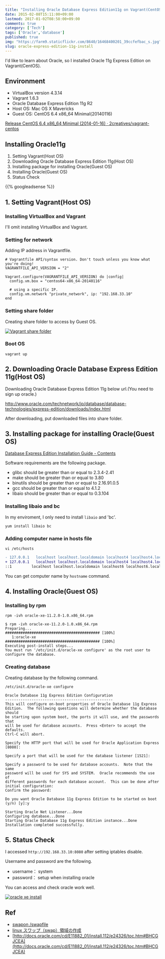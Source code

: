 ```yaml
---
title: "Installing Oracle Database Express Edition11g on Vagrant(CentOS 6.4)"
date: 2015-02-08T15:11:00+09:00
lastmod: 2017-01-02T08:58:00+09:00
comments: true
category: ['Tech']
tags: ['Oracle','database']
published: true
img: "https://farm9.staticflickr.com/8640/16468400201_39ccfefbac_s.jpg"
slug: oracle-express-edition-11g-install
---
```


I'd like to learn about Oracle, so I installed Oracle 11g Express Edition on Vagrant(CentOS).

## Environment

- VirtualBox version 4.3.14
- Vagrant 1.6.3
- Oracle Database Express Edition 11g R2
- Host OS: Mac OS X Mavericks
- Guest OS: CentOS 6.4 x86_64 Minimal(20140116)

[Release CentOS 6.4 x86_64 Minimal (2014-01-16) · 2creatives/vagrant-centos](https://github.com/2creatives/vagrant-centos/releases/tag/v6.4.2)


## Installing Oracle11g

1. Setting Vagrant(Host OS)
2. Downloading Oracle Database Express Edition 11g(Host OS)
3. Installing package for installing Oracle(Guest OS)
4. Installing Oracle(Guest OS)
5. Status Check

{{% googleadsense %}}

## 1. Setting Vagrant(Host OS)

### Installing VirtualBox and Vagrant

I'll omit installing VirtualBox and Vagrant.

### Setting for network

Adding IP address in Vagrantfile.

```
# Vagrantfile API/syntax version. Don't touch unless you know what you're doing!
VAGRANTFILE_API_VERSION = "2"

Vagrant.configure(VAGRANTFILE_API_VERSION) do |config|
  config.vm.box = "centos64-x86_64-20140116"

  # using a specific IP.
  config.vm.network "private_network", ip: "192.168.33.10"
end

```

### Setting share folder

Creating share folder to access by Guest OS.

<p><a href="https://www.flickr.com/photos/35571855@N06/16444231326" title="Vagrant share folderby meganii, on Flickr"><img class="img-responsive" src="https://farm8.staticflickr.com/7423/16444231326_e7bed11e94_z.jpg" alt="Vagrant share folder"></a></p>



### Boot OS

```
vagrant up
```


## 2. Downloading Oracle Database Express Edition 11g(Host OS)

Downloading Oracle Database Express Edition 11g below url.(You need to sign up oracle.)

http://www.oracle.com/technetwork/jp/database/database-technologies/express-edition/downloads/index.html

After downloading, put downloaded files into share folder.


## 3. Installing package for installing Oracle(Guest OS)


[Database Express Edition Installation Guide \- Contents](http://docs.oracle.com/cd/E17781_01/install.112/e18802/toc.htm#XEINL102)

Software requirements are the following package.

- glibc should be greater than or equal to 2.3.4-2.41
- make should be greater than or equal to 3.80
- binutils should be greater than or equal to 2.16.91.0.5
- gcc should be greater than or equal to 4.1.2
- libaio should be greater than or equal to 0.3.104


### Installing libaio and bc

In my enviroment, I only need to install `libaio` and 'bc'.

```
yum install libaio bc
```


### Adding computer name in hosts file

```
vi /etc/hosts
```

```diff
- 127.0.0.1   localhost localhost.localdomain localhost4 localhost4.localdomain4
+ 127.0.0.1   localhost localhost.localdomain localhost4 localhost4.localdomain4 vagrant-centos64.vagrantup.com
::1         localhost localhost.localdomain localhost6 localhost6.localdomain6
```

You can get computer name by `hostname` command.


## 4. Installing Oracle(Guest OS)

### Installing by rpm

```
rpm -ivh oracle-xe-11.2.0-1.0.x86_64.rpm
```

```
$ rpm -ivh oracle-xe-11.2.0-1.0.x86_64.rpm
Preparing...                ########################################### [100%]
   1:oracle-xe              ########################################### [100%]
Executing post-install steps...
You must run '/etc/init.d/oracle-xe configure' as the root user to configure the database.
```

### Creating database

Creating database by the following command.

```
/etc/init.d/oracle-xe configure
```


```
Oracle Database 11g Express Edition Configuration
-------------------------------------------------
This will configure on-boot properties of Oracle Database 11g Express
Edition.  The following questions will determine whether the database should
be starting upon system boot, the ports it will use, and the passwords that
will be used for database accounts.  Press <Enter> to accept the defaults.
Ctrl-C will abort.

Specify the HTTP port that will be used for Oracle Application Express [8080]:

Specify a port that will be used for the database listener [1521]:

Specify a password to be used for database accounts.  Note that the same
password will be used for SYS and SYSTEM.  Oracle recommends the use of
different passwords for each database account.  This can be done after
initial configuration:
Confirm the password:

Do you want Oracle Database 11g Express Edition to be started on boot (y/n) [y]:y

Starting Oracle Net Listener...Done
Configuring database...Done
Starting Oracle Database 11g Express Edition instance...Done
Installation completed successfully.
```



## 5. Status Check

I accessed `http://192.168.33.10:8080` after setting iptables disable.

Username and password are the following.

- username： system
- password： setup when installing oracle

You can access and check oracle work well.

<p><a href="https://www.flickr.com/photos/35571855@N06/16468400201" title="oracle xe installby meganii, on Flickr"><img class="img-responsive" src="https://farm9.staticflickr.com/8640/16468400201_39ccfefbac_z.jpg" alt="oracle xe install"></a></p>

## Ref
- [ swapon /swapfile](https://gist.github.com/koudaiii/0ed6a8558aa297af463e)
- [linux スワップ（swap）領域の作成](http://kazmax.zpp.jp/linux_beginner/mkswap.html)
- [http://docs.oracle.com/cd/E11882_01/install.112/e24326/toc.htm#BHCGJCEA](http://docs.oracle.com/cd/E11882_01/install.112/e24326/toc.htm#BHCGJCEA)
